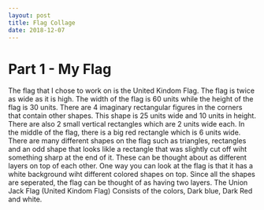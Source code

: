 ```yaml
---
layout: post
title: Flag Collage
date: 2018-12-07
---
```


# Part 1 - My Flag

 The flag that I chose to work on is the United Kindom Flag. The flag is twice as wide as it is high. The width of the flag is 60 units while the height of the flag is 30 units. There are 4 imaginary rectangular figures in the corners that contain other shapes. This shape is 25 units wide and 10 units in height. There are also 2 small vertical rectangles which are 2 units wide each. In the middle of the flag, there is a big red rectangle which is 6 units wide. There are many different shapes on the flag such as triangles, rectangles and an odd shape that looks likle a rectangle that was slightly cut off wiht something sharp at the end of it. These can be thought about as different layers on top of each other. One way you can look at the flag is that it has a white background wiht different colored shapes on top. Since all the shapes are seperated, the flag can be thought of as having two layers. The Union Jack Flag (United Kindom Flag) Consists of the colors, Dark blue, Dark Red and white.

